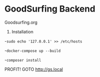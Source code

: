 # GoodSurfing Backend
Goodsurfing.org

1. Installation

-`sudo echo '127.0.0.1' >> /etc/hosts`

-`docker-compose up --build`

-`composer install`

PROFIT! GOTO http://gs.local